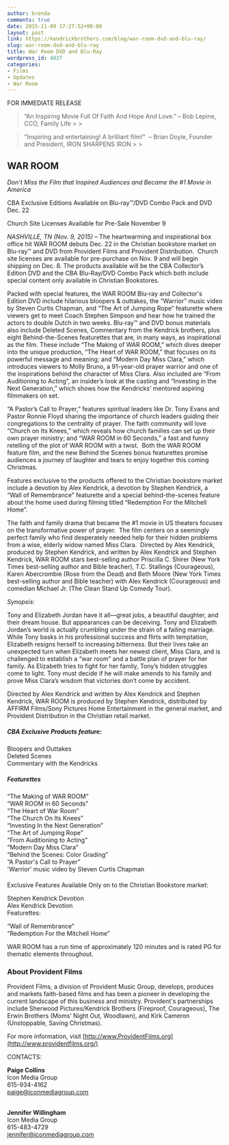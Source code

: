 ```yaml
---
author: brenda
comments: true
date: 2015-11-09 17:27:52+00:00
layout: post
link: https://kendrickbrothers.com/blog/war-room-dvd-and-blu-ray/
slug: war-room-dvd-and-blu-ray
title: War Room DVD and Blu-Ray
wordpress_id: 4837
categories:
- Films
- Updates
- War Room
---
```


FOR IMMEDIATE RELEASE

<blockquote>“An Inspiring Movie Full Of Faith And Hope And Love.” – Bob Lepine, CCO, Family Life
> 
> </blockquote>

<blockquote>"Inspiring and entertaining! A brilliant film!"  – Brian Doyle, Founder and President, IRON SHARPENS IRON
> 
> </blockquote>

## WAR ROOM

_Don’t Miss the Film that Inspired Audiences and Became the #1 Movie in America_

CBA Exclusive Editions Available on Blu-ray™/DVD Combo Pack and DVD Dec. 22

Church Site Licenses Available for Pre-Sale November 9

_NASHVILLE, TN (Nov. 9, 2015)_ – The heartwarming and inspirational box office hit WAR ROOM debuts Dec. 22 in the Christian bookstore market on Blu-ray™ and DVD from Provident Films and Provident Distribution.  Church site licenses are available for pre-purchase on Nov. 9 and will begin shipping on Dec. 8. The products available will be the CBA Collector’s Edition DVD and the CBA Blu-Ray/DVD Combo Pack which both include special content only available in Christian Bookstores.

  
Packed with special features, the WAR ROOM Blu-ray and Collector's Edition DVD include hilarious bloopers & outtakes, the “Warrior” music video by Steven Curtis Chapman, and “The Art of Jumping Rope” featurette where viewers get to meet Coach Stephen Simpson and hear how he trained the actors to double Dutch in two weeks. Blu-ray™ and DVD bonus materials also include Deleted Scenes, Commentary from the Kendrick brothers, plus eight Behind-the-Scenes featurettes that are, in many ways, as inspirational as the film. These include “The Making of WAR ROOM,” which dives deeper into the unique production, “The Heart of WAR ROOM,” that focuses on its powerful message and meaning; and “Modern Day Miss Clara,” which introduces viewers to Molly Bruno, a 91-year-old prayer warrior and one of the inspirations behind the character of Miss Clara. Also included are “From Auditioning to Acting”, an insider’s look at the casting and “Investing in the Next Generation,” which shows how the Kendricks’ mentored aspiring filmmakers on set.  
  


“A Pastor’s Call to Prayer,” features spiritual leaders like Dr. Tony Evans and Pastor Ronnie Floyd sharing the importance of church leaders guiding their congregations to the centrality of prayer. The faith community will love “Church on Its Knees,” which reveals how church families can set up their own prayer ministry; and “WAR ROOM in 60 Seconds,” a fast and funny retelling of the plot of WAR ROOM with a twist.  Both the WAR ROOM feature film, and the new Behind the Scenes bonus featurettes promise audiences a journey of laughter and tears to enjoy together this coming Christmas.  
  


Features exclusive to the products offered to the Christian bookstore market include a devotion by Alex Kendrick, a devotion by Stephen Kendrick, a “Wall of Remembrance” featurette and a special behind-the-scenes feature about the home used during filming titled “Redemption For the Mitchell Home”.  
  


The faith and family drama that became the #1 movie in US theaters focuses on the transformative power of prayer.  The film centers on a seemingly perfect family who find desperately needed help for their hidden problems from a wise, elderly widow named Miss Clara.  Directed by Alex Kendrick, produced by Stephen Kendrick, and written by Alex Kendrick and Stephen Kendrick, WAR ROOM stars best-selling author Priscilla C. Shirer (New York Times best-selling author and Bible teacher), T.C. Stallings (Courageous), Karen Abercrombie (Rose from the Dead) and Beth Moore (New York Times best-selling author and Bible teacher) with Alex Kendrick (Courageous) and comedian Michael Jr. (The Clean Stand Up Comedy Tour). 

  
_Synopsis:_

Tony and Elizabeth Jordan have it all—great jobs, a beautiful daughter, and their dream house. But appearances can be deceiving. Tony and Elizabeth Jordan’s world is actually crumbling under the strain of a failing marriage. While Tony basks in his professional success and flirts with temptation, Elizabeth resigns herself to increasing bitterness. But their lives take an unexpected turn when Elizabeth meets her newest client, Miss Clara, and is challenged to establish a “war room” and a battle plan of prayer for her family. As Elizabeth tries to fight for her family, Tony’s hidden struggles come to light. Tony must decide if he will make amends to his family and prove Miss Clara’s wisdom that victories don’t come by accident.

Directed by Alex Kendrick and written by Alex Kendrick and Stephen Kendrick, WAR ROOM is produced by Stephen Kendrick, distributed by AFFIRM Films/Sony Pictures Home Entertainment in the general market, and Provident Distribution in the Christian retail market.

##### CBA Exclusive Products feature:

Bloopers and Outtakes  
Deleted Scenes  
Commentary with the Kendricks  
  


##### Featurettes

“The Making of WAR ROOM”  
“WAR ROOM in 60 Seconds”  
“The Heart of War Room”  
“The Church On Its Knees”  
“Investing In the Next Generation”  
“The Art of Jumping Rope”  
“From Auditioning to Acting”  
“Modern Day Miss Clara”  
“Behind the Scenes: Color Grading”  
“A Pastor's Call to Prayer”  
'Warrior' music video by Steven Curtis Chapman

####   
Exclusive Features Available Only on to the Christian Bookstore market:

Stephen Kendrick Devotion  
Alex Kendrick Devotion  
Featurettes:

“Wall of Remembrance”  
“Redemption For the Mitchell Home”

WAR ROOM has a run time of approximately 120 minutes and is rated PG for thematic elements throughout.

  
  
  


### About Provident Films

Provident Films, a division of Provident Music Group, develops, produces and markets faith-based films and has been a pioneer in developing the current landscape of this business and ministry. Provident's partnerships include Sherwood Pictures/Kendrick Brothers (Fireproof, Courageous), The Erwin Brothers (Moms’ Night Out, Woodlawn), and Kirk Cameron (Unstoppable, Saving Christmas).

For more information, visit [http://www.ProvidentFilms.org](http://www.providentfilms.org/)

CONTACTS:

**Paige Collins**  
Icon Media Group  
615-934-4162  
[paige@iconmediagroup.com](mailto:paige@iconmediagroup.com)  
      

**Jennifer Willingham**  
Icon Media Group  
615-483-4729  
[jennifer@iconmediagroup.com](mailto:jennifer@iconmediagroup.com)
